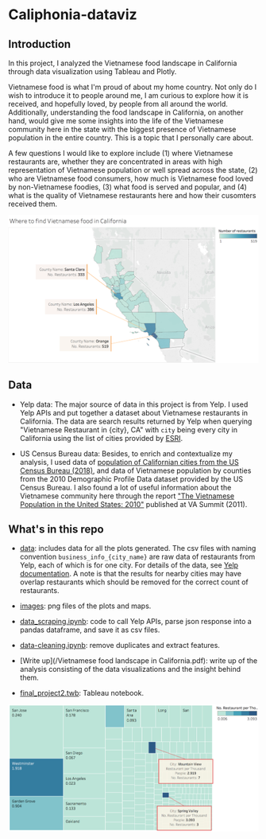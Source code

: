 # Caliphonia-dataviz

## Introduction

In this project, I analyzed the Vietnamese food landscape in California through data visualization using Tableau and Plotly.

Vietnamese food is what I'm proud of about my home country. Not only do I wish to introduce it to people around me, I am curious to explore how it is received, and hopefully loved, by people from all around the world. Additionally, understanding the food landscape in California, on another hand, would give me some insights into the life of the Vietnamese community here in the state with the biggest presence of Vietnamese population in the entire country. This is a topic that I personally care about.

A few questions I would like to explore include (1) where Vietnamese restaurants are, whether they are concentrated in areas with high representation of Vietnamese population or well spread across the state, (2) who are Vietnamese food consumers, how much is Vietnamese food loved by non-Vietnamese foodies, (3) what food is served and popular, and (4) what is the quality of Vietnamese restaurants here and how their cusomters received them.

![Map of Vietnamese restaurants in Californian cities](https://raw.githubusercontent.com/HaiVuLe/Caliphonia-dataviz/master/images/Chloropleth-what-counties.png)

## Data 

* Yelp data: The major source of data in this project is from Yelp. I used Yelp APIs and put together a dataset about Vietnamese restaurants in California. The data are search results returned by Yelp when querying "Vietnamese Restaurant in {city}, CA" with `city` being every city in California using the list of cities provided by [ESRI](https://www.esri.com/en-us/home). 

* US Census Bureau data: Besides, to enrich and contextualize my analysis, I used data of [population of Californian cities from the US Census Bureau (2018)](https://www.california-demographics.com/cities_by_population), and data of Vietnamese population by counties from the 2010 Demographic Profile Data dataset provided by the US Census Bureau. I also found a lot of useful information about the Vietnamese community here through the report ["The Vietnamese Population in the United States: 2010"](http://www.vasummit2011.org/docs/research/The%20Vietnamese%20Population%202010_July%202.2011.pdf) published at VA Summit (2011).

## What's in this repo

* [data](/data): includes data for all the plots generated. The csv files with naming convention `business_info_{city_name}` are raw data of restaurants from Yelp, each of which is for one city. For details of the data, see [Yelp documentation](https://www.yelp.com/developers/documentation/v3/business_search). A note is that the results for nearby cities may have overlap restaurants which should be removed for the correct count of restaurants.

* [images](/images): png files of the plots and maps.

* [data_scraping.ipynb](/data_scraping.ipynb): code to call Yelp APIs, parse json response into a pandas dataframe, and save it as csv files.

* [data-cleaning.ipynb](/data-cleaning.ipynb): remove duplicates and extract features.

* [Write up](/Vietnamese food landscape in California.pdf): write up of the analysis consisting of the data visualizations and the insight behind them.

* [final_project2.twb](final_project2.twb): Tableau notebook. 

![Number of restaurants per thousand people](https://raw.githubusercontent.com/HaiVuLe/Caliphonia-dataviz/master/images/Treemap-Resto-per-Capita-2.png)

